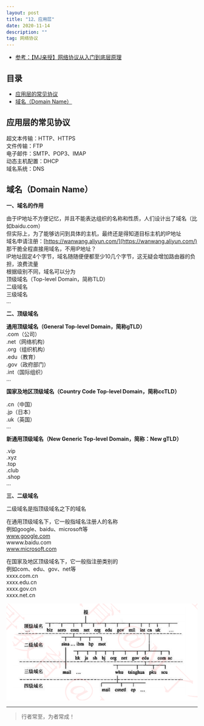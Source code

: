 ```yaml
---
layout: post
title: "12、应用层"
date: 2020-11-14
description: ""
tag: 网络协议
---
```




- [参考：【MJ亲授】网络协议从入门到底层原理](https://ke.qq.com/course/2900359)



## 目录

* [应用层的常见协议](#content1)
* [域名（Domain Name）](#content2)




<!-- ************************************************ -->
## <a id="content1"></a>应用层的常见协议


超文本传输：HTTP、HTTPS        
文件传输：FTP        
电子邮件：SMTP、POP3、IMAP        
动态主机配置：DHCP        
域名系统：DNS        

<!-- ************************************************ -->
## <a id="content2"></a>域名（Domain Name）

**一、域名的作用**

由于IP地址不方便记忆，并且不能表达组织的名称和性质，人们设计出了域名（比如baidu.com）        
但实际上，为了能够访问到具体的主机，最终还是得知道目标主机的IP地址       
域名申请注册：[https://wanwang.aliyun.com/](https://wanwang.aliyun.com/)      
那干脆全程直接用域名，不用IP地址？       
IP地址固定4个字节，域名随随便便都至少10几个字节，这无疑会增加路由器的负担，浪费流量       
根据级别不同，域名可以分为       
顶级域名（Top-level Domain，简称TLD）        
二级域名       
三级域名       
...       


**二、顶级域名**


**通用顶级域名（General Top-level Domain，简称gTLD）**        
.com（公司）     
.net（网络机构）     
.org（组织机构）     
.edu（教育）            
.gov（政府部门）     
.int（国际组织）     
...           

**国家及地区顶级域名（Country Code Top-level Domain，简称ccTLD）**   

.cn（中国）       
.jp（日本）       
.uk（英国）       
...       

**新通用顶级域名（New Generic Top-level Domain，简称：New gTLD）**

.vip      
.xyz      
.top      
.club      
.shop      
...      


**三、二级域名**

二级域名是指顶级域名之下的域名

在通用顶级域名下，它一般指域名注册人的名称          
例如google、baidu、microsoft等     
www.google.com      
wwww.baidu.com      
www.microsoft.com       

在国家及地区顶级域名下，它一般指注册类别的        
例如com、edu、gov、net等    
xxxx.com.cn      
xxxx.edu.cn       
xxxx.gov.cn      
xxxx.net.cn       

<img src="/images/Network/ap1.png" alt="img">





----------
>  行者常至，为者常成！


